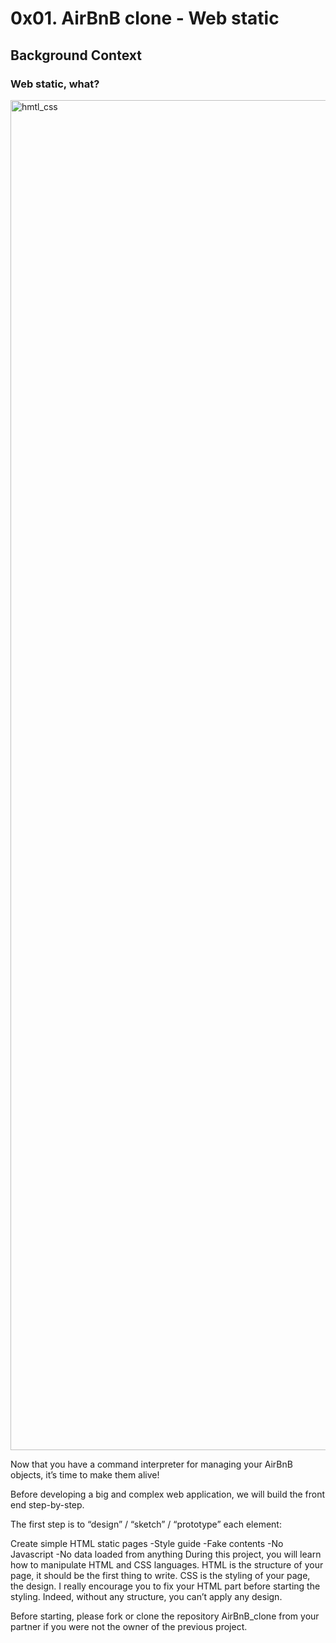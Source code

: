 # 0x01. AirBnB clone - Web static

## Background Context
### Web static, what?

<img width="2160" alt="hmtl_css" src="https://github.com/Herman100/alx-higher_level_programming/assets/55487841/6c4e8ce2-72c7-4d91-b627-8992c49f64c8">

Now that you have a command interpreter for managing your AirBnB objects, it’s time to make them alive!

Before developing a big and complex web application, we will build the front end step-by-step.

The first step is to “design” / “sketch” / “prototype” each element:

Create simple HTML static pages
	-Style guide
	-Fake contents
	-No Javascript
	-No data loaded from anything
During this project, you will learn how to manipulate HTML and CSS languages. HTML is the structure of your page, it should be the first thing to write. CSS is the styling of your page, the design. I really encourage you to fix your HTML part before starting the styling. Indeed, without any structure, you can’t apply any design.

Before starting, please fork or clone the repository AirBnB_clone from your partner if you were not the owner of the previous project.
